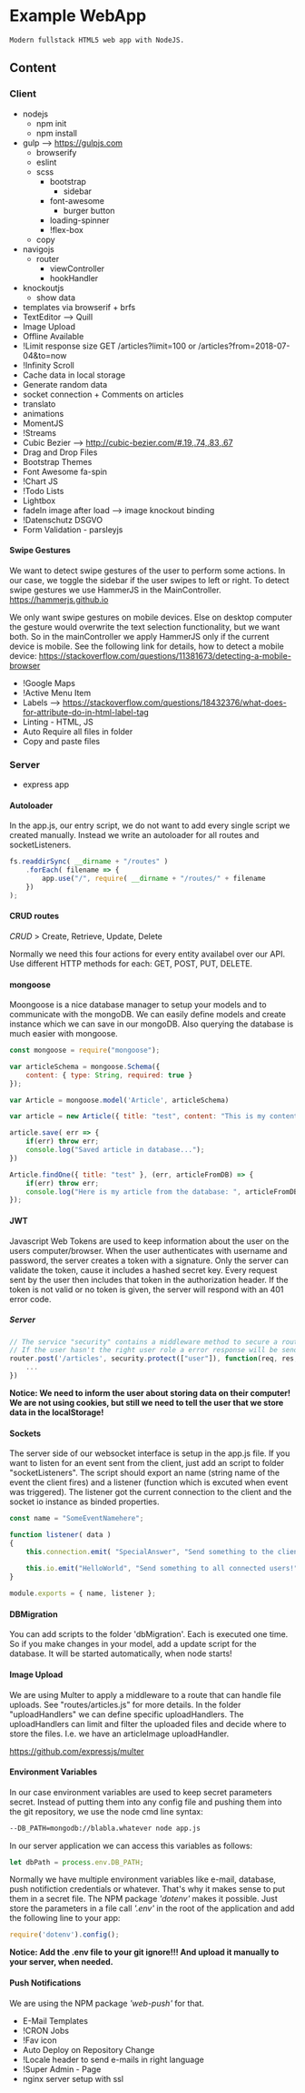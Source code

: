 # Example WebApp

`Modern fullstack HTML5 web app with NodeJS.`

## Content

### Client
* nodejs
    - npm init
    - npm install
* gulp --> https://gulpjs.com
    - browserify
    - eslint
    - scss
        - bootstrap
            - sidebar
        - font-awesome
            - burger button
        - loading-spinner
        - !flex-box
    - copy
* navigojs
    - router
        - viewController
        - hookHandler
* knockoutjs
    - show data
* templates via browserif + brfs
* TextEditor --> Quill
* Image Upload
* Offline Available
* !Limit response size GET /articles?limit=100 or /articles?from=2018-07-04&to=now
* !Infinity Scroll
* Cache data in local storage
* Generate random data
* socket connection + Comments on articles
* translato
* animations
* MomentJS
* !Streams
* Cubic Bezier --> http://cubic-bezier.com/#.19,.74,.83,.67
* Drag and Drop Files
* Bootstrap Themes
* Font Awesome fa-spin
* !Chart JS
* !Todo Lists
* Lightbox
* fadeIn image after load --> image knockout binding
* !Datenschutz DSGVO
* Form Validation - parsleyjs

#### Swipe Gestures
We want to detect swipe gestures of the user to perform some actions. In our case, we toggle the sidebar if the user swipes to left or right.
To detect swipe gestures we use HammerJS in the MainController.
https://hammerjs.github.io

We only want swipe gestures on mobile devices. Else on desktop computer the gesture would overwrite the text selection functionality, but we want both. So in the mainController we apply HammerJS only if the current device is mobile. See the following link for details, how to detect a mobile device:
https://stackoverflow.com/questions/11381673/detecting-a-mobile-browser

* !Google Maps
* !Active Menu Item
* Labels --> https://stackoverflow.com/questions/18432376/what-does-for-attribute-do-in-html-label-tag
* Linting - HTML, JS
* Auto Require all files in folder
* Copy and paste files

### Server

* express app
#### Autoloader

In the app.js, our entry script, we do not want to add every single script we created manually. Instead we write an autoloader for all routes and socketListeners.
```javascript
fs.readdirSync( __dirname + "/routes" )
    .forEach( filename => {
        app.use("/", require( __dirname + "/routes/" + filename 
    })
);
```

#### CRUD routes

*CRUD* > Create, Retrieve, Update, Delete

Normally we need this four actions for every entity availabel over our API. Use different HTTP methods for each: GET, POST, PUT, DELETE. 

#### mongoose
Moongoose is a nice database manager to setup your models and to communicate with the mongoDB.
We can easily define models and create instance which we can save in our mongoDB. Also querying the database is much easier with mongoose.

```javascript
const mongoose = require("mongoose");

var articleSchema = mongoose.Schema({
    content: { type: String, required: true }
});

var Article = mongoose.model('Article', articleSchema)

var article = new Article({ title: "test", content: "This is my content!" });

article.save( err => {
    if(err) throw err;
    console.log("Saved article in database...");
})

Article.findOne({ title: "test" }, (err, articleFromDB) => {
    if(err) throw err;
    console.log("Here is my article from the database: ", articleFromDB);
});
```

#### JWT
Javascript Web Tokens are used to keep information about the user on the users computer/browser.
When the user authenticates with username and password, the server creates a token with a signature.
Only the server can validate the token, cause it includes a hashed secret key. 
Every request sent by the user then includes that token in the authorization header.
If the token is not valid or no token is given, the server will respond with an 401 error code.

##### Server
```javascript
// The service "security" contains a middleware method to secure a route.
// If the user hasn't the right user role a error response will be send
router.post('/articles', security.protect(["user"]), function(req, res, next) { 
    ...
})
```

**Notice: We need to inform the user about storing data on their computer! We are not using cookies, but still we need to tell the user that we store data in the localStorage!**


#### Sockets

The server side of our websocket interface is setup in the app.js file. 
If you want to listen for an event sent from the client, just add an script to folder "socketListeners".
The script should export an name (string name of the event the client fires) and a listener (function which is excuted when event was triggered).
The listener got the current connection to the client and the socket io instance as binded properties.

```javascript
const name = "SomeEventNamehere";

function listener( data )
{
    this.connection.emit( "SpecialAnswer", "Send something to the client, who triggered the event.");
    
    this.io.emit("HelloWorld", "Send something to all connected users!");
}

module.exports = { name, listener };
```

#### DBMigration
You can add scripts to the folder 'dbMigration'. Each is executed one time. So if you make changes in your model, add a update script for the database. It will be started automatically, when node starts!

#### Image Upload
We are using Multer to apply a middleware to a route that can handle file uploads.
See "routes/articles.js" for more details.
In the folder "uploadHandlers" we can define specific uploadHandlers. The uploadHandlers can limit and filter the uploaded files and decide where to store the files. I.e. we have an articleImage uploadHandler.

https://github.com/expressjs/multer

#### Environment Variables
In our case environment variables are used to keep secret parameters secret. 
Instead of putting them into any config file and pushing them into the git repository, we use the node cmd line syntax:
```bash
--DB_PATH=mongodb://blabla.whatever node app.js
```
In our server application we can access this variables as follows:
```javascript
let dbPath = process.env.DB_PATH;
```
Normally we have multiple environment variables like e-mail, database, push notifiction credentials or whatever. That's why it makes sense to put them in a secret file. The NPM package *'dotenv'* makes it possible. Just store the parameters in a file call *'.env'* in the root of the application and add the following line to your app:
```javascript
require('dotenv').config();
```
**Notice: Add the .env file to your git ignore!!! And upload it manually to your server, when needed.**


#### Push Notifications

We are using the NPM package *'web-push'* for that.

* E-Mail Templates
* !CRON Jobs
* !Fav icon
* Auto Deploy on Repository Change
* !Locale header to send e-mails in right language
* !Super Admin - Page
* nginx server setup with ssl
